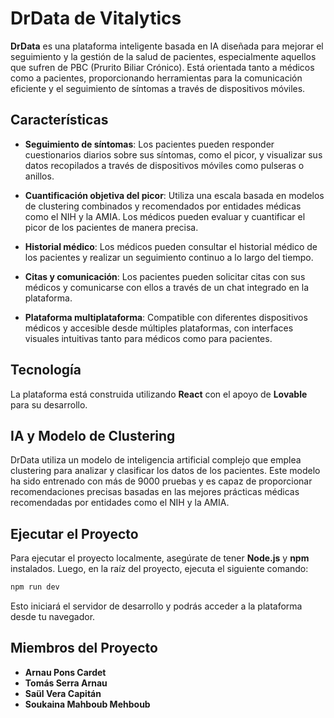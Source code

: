 # DrData de Vitalytics

**DrData** es una plataforma inteligente basada en IA diseñada para mejorar el seguimiento y la gestión de la salud de pacientes, especialmente aquellos que sufren de PBC (Prurito Biliar Crónico). Está orientada tanto a médicos como a pacientes, proporcionando herramientas para la comunicación eficiente y el seguimiento de síntomas a través de dispositivos móviles.

## Características

* **Seguimiento de síntomas**: Los pacientes pueden responder cuestionarios diarios sobre sus síntomas, como el picor, y visualizar sus datos recopilados a través de dispositivos móviles como pulseras o anillos.

* **Cuantificación objetiva del picor**: Utiliza una escala basada en modelos de clustering combinados y recomendados por entidades médicas como el NIH y la AMIA. Los médicos pueden evaluar y cuantificar el picor de los pacientes de manera precisa.

* **Historial médico**: Los médicos pueden consultar el historial médico de los pacientes y realizar un seguimiento continuo a lo largo del tiempo.

* **Citas y comunicación**: Los pacientes pueden solicitar citas con sus médicos y comunicarse con ellos a través de un chat integrado en la plataforma.

* **Plataforma multiplataforma**: Compatible con diferentes dispositivos médicos y accesible desde múltiples plataformas, con interfaces visuales intuitivas tanto para médicos como para pacientes.

## Tecnología

La plataforma está construida utilizando **React** con el apoyo de **Lovable** para su desarrollo.

## IA y Modelo de Clustering

DrData utiliza un modelo de inteligencia artificial complejo que emplea clustering para analizar y clasificar los datos de los pacientes. Este modelo ha sido entrenado con más de 9000 pruebas y es capaz de proporcionar recomendaciones precisas basadas en las mejores prácticas médicas recomendadas por entidades como el NIH y la AMIA.

## Ejecutar el Proyecto

Para ejecutar el proyecto localmente, asegúrate de tener **Node.js** y **npm** instalados. Luego, en la raíz del proyecto, ejecuta el siguiente comando:

```bash
npm run dev
```

Esto iniciará el servidor de desarrollo y podrás acceder a la plataforma desde tu navegador.

## Miembros del Proyecto

* **Arnau Pons Cardet**
* **Tomás Serra Arnau**
* **Saül Vera Capitán**
* **Soukaina Mahboub Mehboub**

